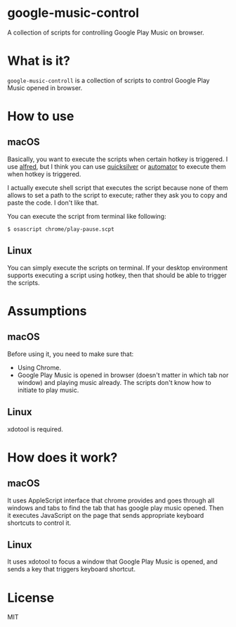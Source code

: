 # google-music-control
A collection of scripts for controlling Google Play Music on browser.


# What is it?
``google-music-controll`` is a collection of scripts to control Google Play Music opened in browser.


# How to use
## macOS
Basically, you want to execute the scripts when certain hotkey is triggered. I use [alfred](http://www.alfredapp.com/), but I think you can use [quicksilver](http://qsapp.com/) or [automator](https://www.google.com/search?q=automator+service+applescript) to execute them when hotkey is triggered.

I actually execute shell script that executes the script because none of them allows to set a path to the script to execute; rather they ask you to copy and paste the code. I don't like that.

You can execute the script from terminal like following:

```
$ osascript chrome/play-pause.scpt
```

## Linux
You can simply execute the scripts on terminal. If your desktop environment supports executing a script using hotkey, then that should be able to trigger the scripts.


# Assumptions
## macOS
Before using it, you need to make sure that:

- Using Chrome.
- Google Play Music is opened in browser (doesn't matter in which tab nor window) and playing music already. The scripts don't know how to initiate to play music.

## Linux
xdotool is required.


# How does it work?
## macOS
It uses AppleScript interface that chrome provides and goes through all windows and tabs to find the tab that has google play music opened. Then it executes JavaScript on the page that sends appropriate keyboard shortcuts to control it.

## Linux
It uses xdotool to focus a window that Google Play Music is opened, and sends a key that triggers keyboard shortcut.

# License
MIT
